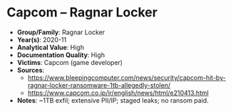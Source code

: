 # Capcom – Ragnar Locker
- **Group/Family**: Ragnar Locker
- **Year(s)**: 2020-11
- **Analytical Value**: High
- **Documentation Quality**: High
- **Victims**: Capcom (game developer)
- **Sources**:
  - https://www.bleepingcomputer.com/news/security/capcom-hit-by-ragnar-locker-ransomware-1tb-allegedly-stolen/
  - https://www.capcom.co.jp/ir/english/news/html/e210413.html
- **Notes**: ~1TB exfil; extensive PII/IP; staged leaks; no ransom paid.
